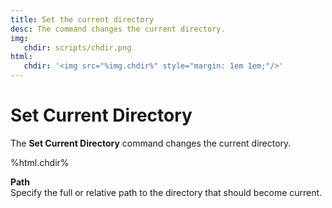 ```yaml
---
title: Set the current directory
desc: The command changes the current directory.
img:
   chdir: scripts/chdir.png
html:
   chdir: '<img src="%img.chdir%" style="margin: 1em 1em;"/>'
---
```

# Set Current Directory

The **Set Current Directory** command changes the current directory.

%html.chdir%

**Path**  
Specify the full or relative path to the directory that should become current.
